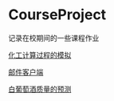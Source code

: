 # CourseProject
记录在校期间的一些课程作业

[化工计算过程的模拟](chemical_simulation)

[邮件客户端](email_client)

[白葡萄酒质量的预测](whitewine_predict)